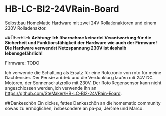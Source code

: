 # HB-LC-Bl2-24VRain-Board
Selbstbau HomeMatic Hardware mit zwei 24V Rolladenaktoren und einem 230V Rolladenaktor.

##Überblick
**Achtung: Ich übernehme keinerlei Verantwortung für die Sicherheit und Funktionsfähigkeit der Hardware wie auch der Firmware! Die Hardware verwendet Netzspannung 230V ist deshalb lebensgefährlich!**

Firmware: TODO

Ich verwende die Schaltung als Ersatz für eine Rototronic von roto für meine Dachfenster. Der Fensterantrieb und die Verdunklung laufen mit 24V DC Motoren, der Sonnenschutzrollo mit 230V. Der Roto Regensensor kann nicht angeschlossen werden, ich verwende ihn an https://github.com/SteMaker/HB-LC-Bl2-24VRain-Board.

##Dankeschön
Ein dickes, fettes Dankeschön an die homematic community sowas zu ermöglichen, insbesondere an pa-pa, Jérôme und Marco.
